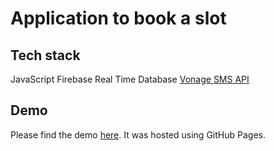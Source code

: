 # Application to book a slot

## Tech stack
JavaScript
Firebase Real Time Database
[Vonage SMS API](https://www.vonage.co.uk/communications-apis/sms/)

## Demo
Please find the demo [here](https://amdcavallaro.github.io/appointment-scheduler/). It was hosted using GitHub Pages.
